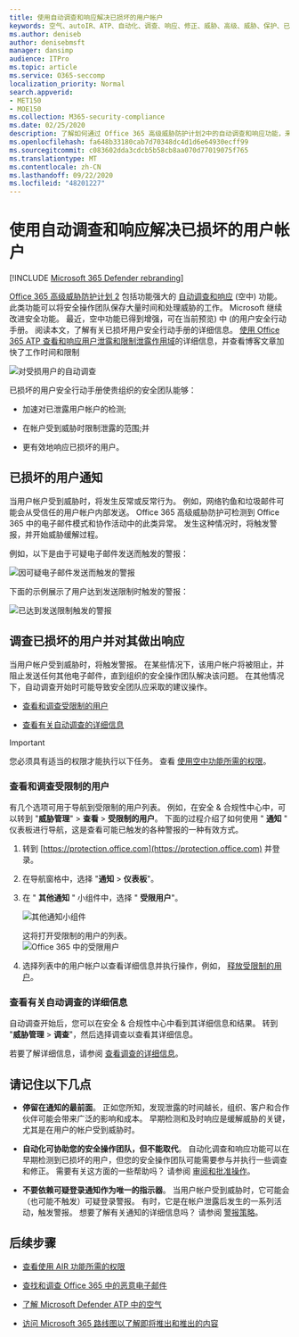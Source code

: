 ```yaml
---
title: 使用自动调查和响应解决已损坏的用户帐户
keywords: 空气、autoIR、ATP、自动化、调查、响应、修正、威胁、高级、威胁、保护、已泄露
ms.author: deniseb
author: denisebmsft
manager: dansimp
audience: ITPro
ms.topic: article
ms.service: O365-seccomp
localization_priority: Normal
search.appverid:
- MET150
- MOE150
ms.collection: M365-security-compliance
ms.date: 02/25/2020
description: 了解如何通过 Office 365 高级威胁防护计划2中的自动调查和响应功能，来加快检测和解决受攻击的用户帐户的过程。
ms.openlocfilehash: fa648b33180cab7d70348dc4d1d6e64930ecff99
ms.sourcegitcommit: c083602dda3cdcb5b58cb8aa070d77019075f765
ms.translationtype: MT
ms.contentlocale: zh-CN
ms.lasthandoff: 09/22/2020
ms.locfileid: "48201227"
---
```

# <a name="address-compromised-user-accounts-with-automated-investigation-and-response"></a>使用自动调查和响应解决已损坏的用户帐户

[!INCLUDE [Microsoft 365 Defender rebranding](../includes/microsoft-defender-for-office.md)]


[Office 365 高级威胁防护计划 2](https://docs.microsoft.com/microsoft-365/security/office-365-security/office-365-atp?view=o365-worldwide#office-365-atp-plan-1-and-plan-2) 包括功能强大的 [自动调查和响应](https://docs.microsoft.com/microsoft-365/security/office-365-security/office-365-air) (空中) 功能。 此类功能可以将安全操作团队保存大量时间和处理威胁的工作。 Microsoft 继续改进安全功能。 最近，空中功能已得到增强，可在当前预览) 中 (的用户安全行动手册。 阅读本文，了解有关已损坏用户安全行动手册的详细信息。 [使用 Office 365 ATP 查看和响应用户泄露和限制泄露作用域](https://techcommunity.microsoft.com/t5/Security-Privacy-and-Compliance/Speed-up-time-to-detect-and-respond-to-user-compromise-and-limit/ba-p/977053)的详细信息，并查看博客文章加快了工作时间和限制

![对受损用户的自动调查](/microsoft-365/media/office365atp-compduserinvestigation.jpg)

已损坏的用户安全行动手册使贵组织的安全团队能够：

- 加速对已泄露用户帐户的检测;

- 在帐户受到威胁时限制泄露的范围;并

- 更有效地响应已损坏的用户。

## <a name="compromised-user-alerts"></a>已损坏的用户通知

当用户帐户受到威胁时，将发生反常或反常行为。 例如，网络钓鱼和垃圾邮件可能会从受信任的用户帐户内部发送。 Office 365 高级威胁防护可检测到 Office 365 中的电子邮件模式和协作活动中的此类异常。 发生这种情况时，将触发警报，并开始威胁缓解过程。

例如，以下是由于可疑电子邮件发送而触发的警报：

![因可疑电子邮件发送而触发的警报](/microsoft-365/media/office365atp-suspiciousemailsendalert.jpg)

下面的示例展示了用户达到发送限制时触发的警报：

![已达到发送限制触发的警报](/microsoft-365/media/office365atp-sendinglimitreached.jpg)

## <a name="investigate-and-respond-to-a-compromised-user"></a>调查已损坏的用户并对其做出响应

当用户帐户受到威胁时，将触发警报。 在某些情况下，该用户帐户将被阻止，并阻止发送任何其他电子邮件，直到组织的安全操作团队解决该问题。 在其他情况下，自动调查开始时可能导致安全团队应采取的建议操作。

- [查看和调查受限制的用户](#view-and-investigate-restricted-users)

- [查看有关自动调查的详细信息](#view-details-about-automated-investigations)

> [!IMPORTANT]
> 您必须具有适当的权限才能执行以下任务。 查看 [使用空中功能所需的权限](https://docs.microsoft.com/microsoft-365/security/office-365-security/office-365-air?view=o365-worldwide#required-permissions-to-use-air-capabilities)。

### <a name="view-and-investigate-restricted-users"></a>查看和调查受限制的用户

有几个选项可用于导航到受限制的用户列表。 例如，在安全 & 合规性中心中，可以转到 "**威胁管理**"  >  **查看**  >  **受限制的用户**。 下面的过程介绍了如何使用 " **通知** " 仪表板进行导航，这是查看可能已触发的各种警报的一种有效方式。

1. 转到 [https://protection.office.com](https://protection.office.com) 并登录。

2. 在导航窗格中，选择 "**通知**  >  **仪表板**"。

3. 在 " **其他通知** " 小组件中，选择 " **受限用户**"。

   ![其他通知小组件](/microsoft-365/media/office365atp-otheralertswidget.jpg)

   这将打开受限制的用户的列表。<br/>![Office 365 中的受限用户](/microsoft-365/media/office365atp-restrictedusers.jpg)

4. 选择列表中的用户帐户以查看详细信息并执行操作，例如， [释放受限制的用户](https://docs.microsoft.com/microsoft-365/security/office-365-security/removing-user-from-restricted-users-portal-after-spam)。

### <a name="view-details-about-automated-investigations"></a>查看有关自动调查的详细信息

自动调查开始后，您可以在安全 & 合规性中心中看到其详细信息和结果。 转到 "**威胁管理**  >  **调查**"，然后选择调查以查看其详细信息。

若要了解详细信息，请参阅 [查看调查的详细信息](https://docs.microsoft.com/microsoft-365/security/office-365-security/air-view-investigation-results)。

## <a name="keep-the-following-points-in-mind"></a>请记住以下几点

- **停留在通知的最前面**。 正如您所知，发现泄露的时间越长，组织、客户和合作伙伴可能会带来广泛的影响和成本。 早期检测和及时响应是缓解威胁的关键，尤其是在用户的帐户受到威胁时。

- **自动化可协助您的安全操作团队，但不能取代**。 自动化调查和响应功能可以在早期检测到已损坏的用户，但您的安全操作团队可能需要参与并执行一些调查和修正。 需要有关这方面的一些帮助吗？ 请参阅 [审阅和批准操作](https://docs.microsoft.com/microsoft-365/security/office-365-security/office-365-air#review-and-approve-actions)。

- **不要依赖可疑登录通知作为唯一的指示器**。 当用户帐户受到威胁时，它可能会（也可能不触发）可疑登录警报。 有时，它是在帐户泄露后发生的一系列活动，触发警报。 想要了解有关通知的详细信息吗？ 请参阅 [警报策略](https://docs.microsoft.com/microsoft-365/compliance/alert-policies)。

## <a name="next-steps"></a>后续步骤

- [查看使用 AIR 功能所需的权限](https://docs.microsoft.com/microsoft-365/security/office-365-security/office-365-air?view=o365-worldwide#required-permissions-to-use-air-capabilities)

- [查找和调查 Office 365 中的恶意电子邮件](https://docs.microsoft.com/microsoft-365/security/office-365-security/investigate-malicious-email-that-was-delivered?view=o365-worldwide)

- [了解 Microsoft Defender ATP 中的空气](https://docs.microsoft.com/windows/security/threat-protection/microsoft-defender-atp/automated-investigations)

- [访问 Microsoft 365 路线图以了解即将推出和推出的内容](https://www.microsoft.com/microsoft-365/roadmap?filters=)

